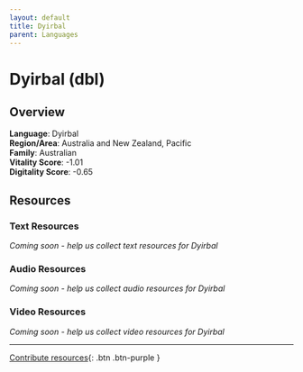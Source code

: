 ```yaml
---
layout: default
title: Dyirbal
parent: Languages
---
```


# Dyirbal (dbl)

## Overview

**Language**: Dyirbal  
**Region/Area**: Australia and New Zealand, Pacific  
**Family**: Australian  
**Vitality Score**: -1.01  
**Digitality Score**: -0.65  

## Resources

### Text Resources
*Coming soon - help us collect text resources for Dyirbal*

### Audio Resources
*Coming soon - help us collect audio resources for Dyirbal*

### Video Resources
*Coming soon - help us collect video resources for Dyirbal*

---

[Contribute resources](https://fairtrain.github.io/){: .btn .btn-purple }
